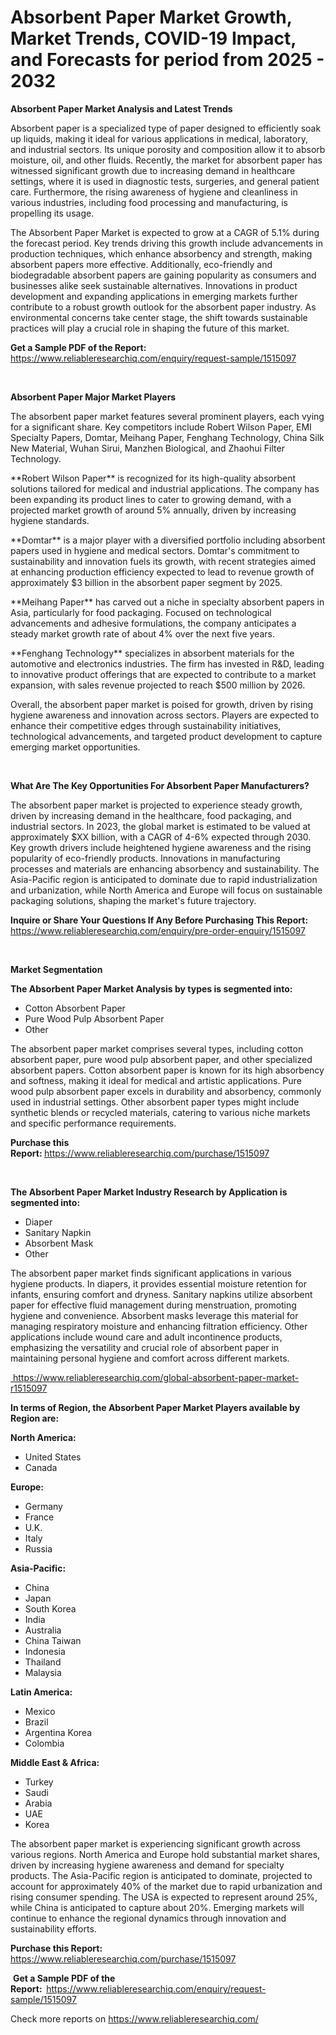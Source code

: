 <p><h1>Absorbent Paper Market Growth, Market Trends, COVID-19 Impact, and Forecasts for period from 2025 - 2032</h1></p><p><strong>Absorbent Paper Market Analysis and Latest Trends</strong></p>
<p><p>Absorbent paper is a specialized type of paper designed to efficiently soak up liquids, making it ideal for various applications in medical, laboratory, and industrial sectors. Its unique porosity and composition allow it to absorb moisture, oil, and other fluids. Recently, the market for absorbent paper has witnessed significant growth due to increasing demand in healthcare settings, where it is used in diagnostic tests, surgeries, and general patient care. Furthermore, the rising awareness of hygiene and cleanliness in various industries, including food processing and manufacturing, is propelling its usage.</p><p>The Absorbent Paper Market is expected to grow at a CAGR of 5.1% during the forecast period. Key trends driving this growth include advancements in production techniques, which enhance absorbency and strength, making absorbent papers more effective. Additionally, eco-friendly and biodegradable absorbent papers are gaining popularity as consumers and businesses alike seek sustainable alternatives. Innovations in product development and expanding applications in emerging markets further contribute to a robust growth outlook for the absorbent paper industry. As environmental concerns take center stage, the shift towards sustainable practices will play a crucial role in shaping the future of this market.</p></p>
<p><strong>Get a Sample PDF of the Report:&nbsp;</strong> <a href="https://www.reliableresearchiq.com/enquiry/request-sample/1515097?utm_campaign=2458&utm_medium=2&utm_source=Github&utm_content=ia&utm_term=01042025&utm_id=absorbent-paper">https://www.reliableresearchiq.com/enquiry/request-sample/1515097</a></p>
<p>&nbsp;</p>
<p><strong>Absorbent Paper Major Market Players</strong></p>
<p><p>The absorbent paper market features several prominent players, each vying for a significant share. Key competitors include Robert Wilson Paper, EMI Specialty Papers, Domtar, Meihang Paper, Fenghang Technology, China Silk New Material, Wuhan Sirui, Manzhen Biological, and Zhaohui Filter Technology.</p><p>**Robert Wilson Paper** is recognized for its high-quality absorbent solutions tailored for medical and industrial applications. The company has been expanding its product lines to cater to growing demand, with a projected market growth of around 5% annually, driven by increasing hygiene standards.</p><p>**Domtar** is a major player with a diversified portfolio including absorbent papers used in hygiene and medical sectors. Domtar's commitment to sustainability and innovation fuels its growth, with recent strategies aimed at enhancing production efficiency expected to lead to revenue growth of approximately $3 billion in the absorbent paper segment by 2025.</p><p>**Meihang Paper** has carved out a niche in specialty absorbent papers in Asia, particularly for food packaging. Focused on technological advancements and adhesive formulations, the company anticipates a steady market growth rate of about 4% over the next five years.</p><p>**Fenghang Technology** specializes in absorbent materials for the automotive and electronics industries. The firm has invested in R&D, leading to innovative product offerings that are expected to contribute to a market expansion, with sales revenue projected to reach $500 million by 2026.</p><p>Overall, the absorbent paper market is poised for growth, driven by rising hygiene awareness and innovation across sectors. Players are expected to enhance their competitive edges through sustainability initiatives, technological advancements, and targeted product development to capture emerging market opportunities.</p></p>
<p>&nbsp;</p>
<p><strong>What Are The Key Opportunities For Absorbent Paper Manufacturers?</strong></p>
<p><p>The absorbent paper market is projected to experience steady growth, driven by increasing demand in the healthcare, food packaging, and industrial sectors. In 2023, the global market is estimated to be valued at approximately $XX billion, with a CAGR of 4-6% expected through 2030. Key growth drivers include heightened hygiene awareness and the rising popularity of eco-friendly products. Innovations in manufacturing processes and materials are enhancing absorbency and sustainability. The Asia-Pacific region is anticipated to dominate due to rapid industrialization and urbanization, while North America and Europe will focus on sustainable packaging solutions, shaping the market's future trajectory.</p></p>
<p><strong>Inquire or Share Your Questions If Any Before Purchasing This Report:</strong> <a href="https://www.reliableresearchiq.com/enquiry/pre-order-enquiry/1515097?utm_campaign=2458&utm_medium=2&utm_source=Github&utm_content=ia&utm_term=01042025&utm_id=absorbent-paper">https://www.reliableresearchiq.com/enquiry/pre-order-enquiry/1515097</a></p>
<p>&nbsp;</p>
<p><strong>Market Segmentation</strong></p>
<p><strong>The Absorbent Paper Market Analysis by types is segmented into:</strong></p>
<p><ul><li>Cotton Absorbent Paper</li><li>Pure Wood Pulp Absorbent Paper</li><li>Other</li></ul></p>
<p><p>The absorbent paper market comprises several types, including cotton absorbent paper, pure wood pulp absorbent paper, and other specialized absorbent papers. Cotton absorbent paper is known for its high absorbency and softness, making it ideal for medical and artistic applications. Pure wood pulp absorbent paper excels in durability and absorbency, commonly used in industrial settings. Other absorbent paper types might include synthetic blends or recycled materials, catering to various niche markets and specific performance requirements.</p></p>
<p><strong>Purchase this Report:&nbsp;</strong><a href="https://www.reliableresearchiq.com/purchase/1515097?utm_campaign=2458&utm_medium=2&utm_source=Github&utm_content=ia&utm_term=01042025&utm_id=absorbent-paper">https://www.reliableresearchiq.com/purchase/1515097</a></p>
<p>&nbsp;</p>
<p><strong>The Absorbent Paper Market Industry Research by Application is segmented into:</strong></p>
<p><ul><li>Diaper</li><li>Sanitary Napkin</li><li>Absorbent Mask</li><li>Other</li></ul></p>
<p><p>The absorbent paper market finds significant applications in various hygiene products. In diapers, it provides essential moisture retention for infants, ensuring comfort and dryness. Sanitary napkins utilize absorbent paper for effective fluid management during menstruation, promoting hygiene and convenience. Absorbent masks leverage this material for managing respiratory moisture and enhancing filtration efficiency. Other applications include wound care and adult incontinence products, emphasizing the versatility and crucial role of absorbent paper in maintaining personal hygiene and comfort across different markets.</p></p>
<p><a href="https://www.reliableresearchiq.com/global-absorbent-paper-market-r1515097?utm_campaign=2458&utm_medium=2&utm_source=Github&utm_content=ia&utm_term=01042025&utm_id=absorbent-paper">&nbsp;https://www.reliableresearchiq.com/global-absorbent-paper-market-r1515097</a></p>
<p><strong>In terms of Region, the Absorbent Paper Market Players available by Region are:</strong></p>
<p>
    <p> <strong> North America: </strong>
        <ul>
            <li>United States</li>
            <li>Canada</li>
        </ul>
        </p> 
    <p> <strong> Europe: </strong>
        <ul>
            <li>Germany</li>
            <li>France</li>
            <li>U.K.</li>
            <li>Italy</li>
            <li>Russia</li>
        </ul>
        </p> 
    <p> <strong> Asia-Pacific: </strong>
        <ul>
            <li>China</li>
            <li>Japan</li>
            <li>South Korea</li>
            <li>India</li>
            <li>Australia</li>
            <li>China Taiwan</li>
            <li>Indonesia</li>
            <li>Thailand</li>
            <li>Malaysia</li>
        </ul>
        </p> 
    <p> <strong> Latin America: </strong>
        <ul>
            <li>Mexico</li>
            <li>Brazil</li>
            <li>Argentina Korea</li>
            <li>Colombia</li>
        </ul>
        </p> 
    <p> <strong> Middle East & Africa: </strong>
        <ul>
            <li>Turkey</li>
            <li>Saudi</li>
            <li>Arabia</li>
            <li>UAE</li>
            <li>Korea</li>
        </ul>
    </p>
    </p>
<p><p>The absorbent paper market is experiencing significant growth across various regions. North America and Europe hold substantial market shares, driven by increasing hygiene awareness and demand for specialty products. The Asia-Pacific region is anticipated to dominate, projected to account for approximately 40% of the market due to rapid urbanization and rising consumer spending. The USA is expected to represent around 25%, while China is anticipated to capture about 20%. Emerging markets will continue to enhance the regional dynamics through innovation and sustainability efforts.</p></p>
<p><strong>Purchase this Report: </strong><a href="https://www.reliableresearchiq.com/purchase/1515097?utm_campaign=2458&utm_medium=2&utm_source=Github&utm_content=ia&utm_term=01042025&utm_id=absorbent-paper">https://www.reliableresearchiq.com/purchase/1515097</a></p>
<p>&nbsp;<strong>Get a Sample PDF of the Report:&nbsp;&nbsp;</strong><a href="https://www.reliableresearchiq.com/enquiry/request-sample/1515097?utm_campaign=2458&utm_medium=2&utm_source=Github&utm_content=ia&utm_term=01042025&utm_id=absorbent-paper">https://www.reliableresearchiq.com/enquiry/request-sample/1515097</a></p>
<p><strong></strong></p>
<p>Check more reports on <a href="https://www.reliableresearchiq.com/?utm_campaign=2458&utm_medium=2&utm_source=Github&utm_content=ia&utm_term=01042025&utm_id=absorbent-paper">https://www.reliableresearchiq.com/</a></p>